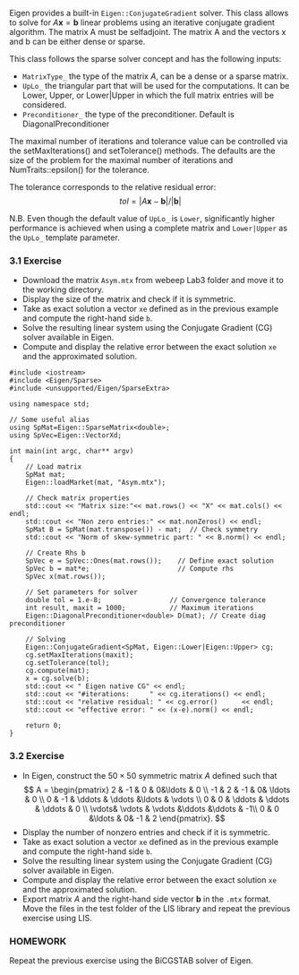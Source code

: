 
Eigen provides a built-in `Eigen::ConjugateGradient` solver. This class allows to solve for $A\boldsymbol{x} = \boldsymbol{b}$ linear problems using an iterative conjugate gradient algorithm. The matrix A must be selfadjoint. The matrix A and the vectors x and b can be either dense or sparse.

This class follows the sparse solver concept and has the following inputs:
- `MatrixType_`	the type of the matrix $A$, can be a dense or a sparse matrix.
- `UpLo_` the triangular part that will be used for the computations. It can be Lower, Upper, or Lower|Upper in which the full matrix entries will be considered. 
- `Preconditioner_` the type of the preconditioner. Default is DiagonalPreconditioner

The maximal number of iterations and tolerance value can be controlled via the setMaxIterations() and setTolerance() methods. The defaults are the size of the problem for the maximal number of iterations and NumTraits<Scalar>::epsilon() for the tolerance.

The tolerance corresponds to the relative residual error: 
$$
tol = |A\boldsymbol{x}- \boldsymbol{b}|/|\boldsymbol{b}|
$$

N.B. Even though the default value of `UpLo_` is `Lower`, significantly higher performance is achieved when using a complete matrix and `Lower|Upper` as the `UpLo_` template parameter.

### 3.1 Exercise

- Download the matrix `Asym.mtx` from webeep Lab3 folder and move it to the working directory.
- Display the size of the matrix and check if it is symmetric. 
- Take as exact solution a vector `xe` defined as in the previous example and compute the right-hand side `b`. 
- Solve the resulting linear system using the Conjugate Gradient (CG) solver available in Eigen. 
- Compute and display the relative error between the exact solution `xe` and the approximated solution.

```
#include <iostream>
#include <Eigen/Sparse>
#include <unsupported/Eigen/SparseExtra>

using namespace std;

// Some useful alias
using SpMat=Eigen::SparseMatrix<double>;
using SpVec=Eigen::VectorXd;

int main(int argc, char** argv)
{
    // Load matrix
    SpMat mat;
    Eigen::loadMarket(mat, "Asym.mtx");
    
    // Check matrix properties
    std::cout << "Matrix size:"<< mat.rows() << "X" << mat.cols() << endl;
    std::cout << "Non zero entries:" << mat.nonZeros() << endl;
    SpMat B = SpMat(mat.transpose()) - mat;  // Check symmetry
    std::cout << "Norm of skew-symmetric part: " << B.norm() << endl;

    // Create Rhs b
    SpVec e = SpVec::Ones(mat.rows());    // Define exact solution
    SpVec b = mat*e;                      // Compute rhs
    SpVec x(mat.rows());

    // Set parameters for solver
    double tol = 1.e-8;                 // Convergence tolerance
    int result, maxit = 1000;           // Maximum iterations
    Eigen::DiagonalPreconditioner<double> D(mat); // Create diag preconditioner

    // Solving 
    Eigen::ConjugateGradient<SpMat, Eigen::Lower|Eigen::Upper> cg;
    cg.setMaxIterations(maxit);
    cg.setTolerance(tol);
    cg.compute(mat);
    x = cg.solve(b);
    std::cout << " Eigen native CG" << endl;
    std::cout << "#iterations:     " << cg.iterations() << endl;
    std::cout << "relative residual: " << cg.error()      << endl;
    std::cout << "effective error: " << (x-e).norm() << endl;

    return 0;    
}
```

### 3.2 Exercise

- In Eigen, construct the $50\times 50$ symmetric matrix $A$ defined such that
$$ 
A = \begin{pmatrix}
    2 & -1 & 0 & 0&\ldots & 0  \\
    -1 & 2 & -1 & 0& \ldots & 0  \\
    0 & -1 & \ddots  & \ddots &\ldots  & \vdots \\
    0 & 0 & \ddots  & \ddots  & \ddots & 0 \\
   \vdots& \vdots &  \vdots &\ddots &\ddots  & -1\\
    0 & 0  &\ldots & 0& -1   & 2
\end{pmatrix}.
$$
- Display the number of nonzero entries and check if it is symmetric. 
- Take as exact solution a vector `xe` defined as in the previous example and compute the right-hand side `b`. 
- Solve the resulting linear system using the Conjugate Gradient (CG) solver available in Eigen. 
- Compute and display the relative error between the exact solution `xe` and the approximated solution.
- Export matrix $A$ and the right-hand side vector $\boldsymbol{b}$ in the `.mtx` format. Move the files in the test folder of the LIS library and repeat the previous exercise using LIS.

### HOMEWORK
Repeat the previous exercise using the BiCGSTAB solver of Eigen.